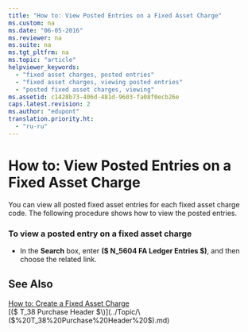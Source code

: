 ```yaml
---
title: "How to: View Posted Entries on a Fixed Asset Charge"
ms.custom: na
ms.date: "06-05-2016"
ms.reviewer: na
ms.suite: na
ms.tgt_pltfrm: na
ms.topic: "article"
helpviewer_keywords: 
  - "fixed asset charges, posted entries"
  - "fixed asset charges, viewing posted entries"
  - "posted fixed asset charges, viewing"
ms.assetid: c1428b73-406d-481d-9603-fa08f0ecb26e
caps.latest.revision: 2
ms.author: "edupont"
translation.priority.ht: 
  - "ru-ru"
---
```

# How to: View Posted Entries on a Fixed Asset Charge
You can view all posted fixed asset entries for each fixed asset charge code. The following procedure shows how to view the posted entries.  
  
### To view a posted entry on a fixed asset charge  
  
-   In the **Search** box, enter **\($ N\_5604 FA Ledger Entries $\)**, and then choose the related link.  
  
## See Also  
 [How to: Create a Fixed Asset Charge](../../LocalFunctionalityForMicrosoftDynamicsNav2016/Russia/how-to-create-a-fixed-asset-charge.md)   
 [\($ T\_38 Purchase Header $\)](../Topic/\($%20T_38%20Purchase%20Header%20$\).md)